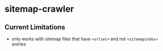 # sitemap-crawler

## Current Limitations

- only works with sitemap files that have `<urlset>` and not `<sitemapindex>` entries
